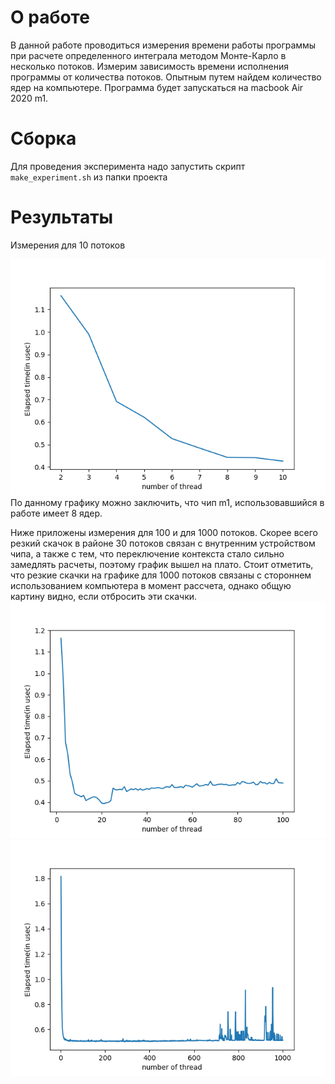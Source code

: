 # О работе 
В данной работе проводиться измерения времени работы программы при расчете определенного интеграла методом Монте-Карло в несколько потоков. Измерим зависимость времени исполнения программы от количества потоков.
Опытным путем найдем количество ядер на компьютере. Программа будет запускаться на macbook Air 2020 m1.

# Сборка
Для проведения эксперимента надо запустить скрипт `make_experiment.sh` из папки проекта

# Результаты 
Измерения для 10 потоков

![alt text](10threads.png)
По данному графику можно заключить, что чип m1, использовавшийся в работе имеет 8 ядер.

Ниже приложены измерения для 100 и для 1000 потоков. Скорее всего резкий скачок в районе 30 потоков связан с внутренним устройством чипа, а также с тем, что переключение контекста стало сильно замедлять расчеты, поэтому график вышел на плато. Стоит отметить, что резкие скачки на графике для 1000 потоков связаны с стороннем использованием компьютера в момент рассчета, однако общую картину видно, если отбросить эти скачки.
![alt text](100threads.png)
![alt text](1000threads.png)
